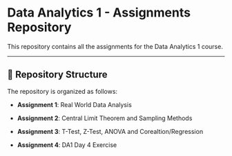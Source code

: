 # Data Analytics 1 - Assignments Repository
 
This repository contains all the assignments for the Data Analytics 1 course.

----------------------------------------

## 📂 Repository Structure

The repository is organized as follows:

- **Assignment 1**: Real World Data Analysis

- **Assignment 2**: Central Limit Theorem and Sampling Methods
  
- **Assignment 3**: T-Test, Z-Test, ANOVA and Corealtion/Regression

- **Assignment 4**: DA1 Day 4 Exercise
